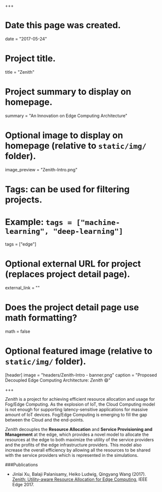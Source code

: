 +++
# Date this page was created.
date = "2017-05-24"

# Project title.
title = "Zenith"

# Project summary to display on homepage.
summary = "An Innovation on Edge Computing Architecture"

# Optional image to display on homepage (relative to `static/img/` folder).
image_preview = "Zenith-Intro.png"

# Tags: can be used for filtering projects.
# Example: `tags = ["machine-learning", "deep-learning"]`
tags = ["edge"]

# Optional external URL for project (replaces project detail page).
external_link = ""

# Does the project detail page use math formatting?
math = false

# Optional featured image (relative to `static/img/` folder).
[header]
image = "headers/Zenith-Intro - banner.png"
caption = "Proposed Decoupled Edge Computing Architecture: *Zenith* :smile:"

+++

*Zenith* is a project for achieving efficient resource allocation and usage for Fog/Edge Computing. As the explosion of IoT, the Cloud Computing model is not enough for supporting latency-sensitive applications for massive amount of IoT devices. 
Fog/Edge Computing is emerging to fill the gap between the Cloud and the end-points. 

*Zenith* decouples the **Resource Allocation** and **Service Provisioning and Management** at the edge, which provides a novel model to allocate the resources at the edge to both maximize the utility of the service providers and the profits of the edge infrastructure providers. This model also increase the overall efficiency by allowing all the resources to be shared with the service providers which is represented in the simulations. 

###Publications
 + Jinlai Xu, Balaji Palanisamy, Heiko Ludwig, Qingyang Wang (2017). [Zenith: Utility-aware Resource Allocation for Edge Computing](https://www.researchgate.net/publication/317097920_Zenith_Utility-aware_Resource_Allocation_for_Edge_Computing), IEEE Edge 2017.